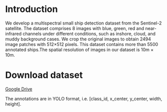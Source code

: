 # Introduction
We develop a multispectral small ship detection dataset from the Sentinel-2 satellite. The dataset comprises 8 images with  blue, green, red and near-infrared channels under different conditions, such as inshore, cloud, and muddy background cases. We crop the original images to obtain 2494 image patches with 512×512 pixels. This dataset contains more than 5500 annotated ships.The spatial resolution of images in our dataset is 10m × 10m.

# Download dataset
[Google Drive](https://drive.google.com/file/d/1dHPPs9um0tIPx58VtrR732gwgXypoxu-/view?usp=sharing)

The annotations are in YOLO format, i.e. [class_id, x_center, y_center, width, height].
